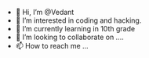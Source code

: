 - 👋 Hi, I’m @Vedant
- 👀 I’m interested in coding and hacking.
- 🌱 I’m currently learning in 10th grade 
- 💞️ I’m looking to collaborate on ....
- 📫 How to reach me ...

<!---
luciferj626/luciferj626 is a ✨ special ✨ repository because its `README.md` (this file) appears on your GitHub profile.
You can click the Preview link to take a look at your changes.
--->
